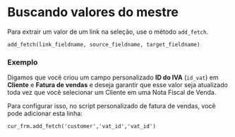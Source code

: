 # Buscando valores do mestre


Para extrair um valor de um link na seleção, use o método `add_fetch`.



```
add_fetch(link_fieldname, source_fieldname, target_fieldname)

```

### Exemplo


Digamos que você criou um campo personalizado **ID do IVA** (`id_vat`) em **Cliente** e **Fatura de vendas** e deseja garantir que esse valor seja atualizado toda vez que você selecionar um Cliente em uma Nota Fiscal de Venda.


Para configurar isso, no script personalizado de fatura de vendas, você pode adicionar esta linha:



```
cur_frm.add_fetch('customer','vat_id','vat_id')

```